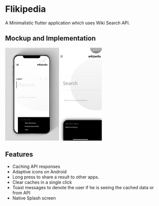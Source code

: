 # Flikipedia

A Minimalistic flutter application which uses Wiki Search API.

## Mockup and Implementation
<img src = "ui.png" height="300"><img src = "preview.png" height="300">


## Features
 - Caching API responses
 - Adaptive icons on Android
 - Long press to share a result to other apps.
 - Clear caches in a single click
 - Toast messages to denote the user if he is seeing the cached data or from API
 - Native Splash screen

